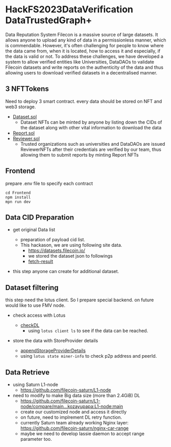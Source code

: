 # HackFS2023DataVerification  DataTrustedGraph+

Data Reputation System
Filecon is a massive source of large datasets. It allows anyone to upload any kind of data in a permissionless manner, which is commendable. However, it's often challenging for people to know where the data came from, when it is located, how to access it and especially, if the data is valid or not.
To address these challenges, we have developed a system to allow verified entities like Universities, DataDAOs to validate Filecoin datasets and write reports on the authenticity of the data and thus allowing users to download verified datasets in a decentralised manner. 

## 3 NFTTokens
Need to deploy 3 smart contract. every data should be stored on NFT and web3 storage.
* [Dataset.sol](NFTContracts/Dataset.sol)
    - Dataset NFTs can be minted by anyone by listing down the CIDs of the dataset along with other vital information to download the data
* [Report.sol](NFTContracts/Report.sol)
* [Reviewer.sol](NFTContracts/Reviewer.sol)
    - Trusted organizations such as universities and DataDAOs are issued ReviewerNFTs after their credentials are verified by our team, thus allowing them to submit reports by minting Report NFTs 

## Frontend

prepare .env file to specify each contract
```
cd Frontend
npm install
mpn run dev
```

## Data CID Preparation
* get original Data list
  - preparation of payload cid list.
  - This hackason, we are using following site data.
    - https://datasets.filecoin.io/
    - we stored the dataset json to followings
    - [fetch-result](DataGenerator/tool/data-fetch-result)

* this step anyone can create for additional dataset.

## Dataset filtering
this step need the lotus client. 
So I prepare special backend. on future would like to use FMV node.
* check access with Lotus
  - [checkDL](DataGenerator/tool/checkDL.mjs)
    - using `lotus client ls`  to see if the data can be reached.

* store the data with StoreProvider details
  - [appendStorageProviderDetails](DataGenerator/tool/appendStorageProviderDetails.mjs)
  - using `lotus state miner-info` to check p2p address and peerId.

## Data Retrieve
* using Saturn L1-node
    * https://github.com/filecoin-saturn/L1-node
* need to modify to make Big data size (more than 2.4GiB) DL
    * https://github.com/filecoin-saturn/L1-node/compare/main...kozayupapa:L1-node:main
    * create our customized node and access it directly
    * on future, need to implrement  DL retry function.
    * currently Saturn team already working Nginx layer: https://github.com/filecoin-saturn/nginx-car-range
    * maybe we need to develop lassie daemon to accept range parameter too.

<!--


```mermaid

```mermaid


```
```

```mermaid

``` -->
